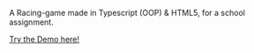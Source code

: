 A Racing-game made in Typescript (OOP) & HTML5, for a school assignment.

<a href="https://stud.hosted.hr.nl/0914922/race_game/" target="_blank">Try the Demo here!</a>
